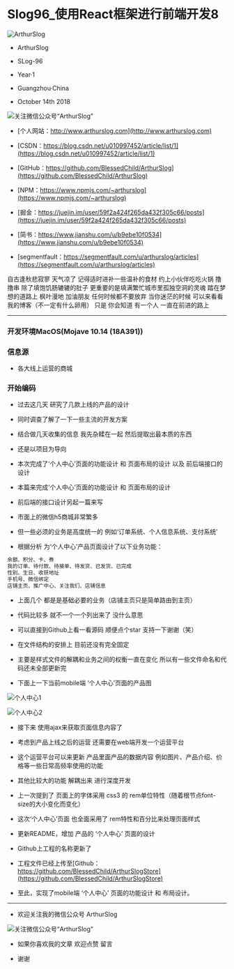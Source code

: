 # Slog96_使用React框架进行前端开发8
![ArthurSlog](https://github.com/BlessedChild/ArthurSlog/blob/master/ArthurSlog_Logo.png?raw=true)

* ArthurSlog
* SLog-96
* Year·1

* Guangzhou·China
* October 14th 2018

![关注微信公众号“ArthurSlog”](https://github.com/BlessedChild/LogofAxu/blob/master/images/icon_128.jpg?raw=true "微信扫描二维码，关注我的公众号")

* [个人网站：http://www.arthurslog.com](http://www.arthurslog.com)

* [CSDN：https://blog.csdn.net/u010997452/article/list/1](https://blog.csdn.net/u010997452/article/list/1)

* [GitHub：https://github.com/BlessedChild/ArthurSlog](https://github.com/BlessedChild/ArthurSlog)

* [NPM：https://www.npmjs.com/~arthurslog](https://www.npmjs.com/~arthurslog)

* [掘金：https://juejin.im/user/59f2a424f265da432f305c66/posts](https://juejin.im/user/59f2a424f265da432f305c66/posts)

* [简书：https://www.jianshu.com/u/b9ebe10f0534](https://www.jianshu.com/u/b9ebe10f0534)

* [segmentfault：https://segmentfault.com/u/arthurslog/articles](https://segmentfault.com/u/arthurslog/articles)

自古逢秋悲寂寥 天气凉了 记得适时进补一些温补的食材 约上小伙伴吃吃火锅 撸撸串 除了填饱饥肠辘辘的肚子 更重要的是填满繁忙城市里孤独空洞的灵魂 踏在梦想的道路上 枫叶漫地 加油朋友 任何时候都不要放弃 当你迷茫的时候 可以来看看我的博客（不一定有什么卵用） 只是 你会知道 有一个人 一直在前进的路上

---

### 开发环境MacOS(Mojave 10.14 (18A391))

### 信息源

* 各大线上运营的商城

### 开始编码

* 过去这几天 研究了几款上线的产品的设计

* 同时调查了解了一下一些主流的开发方案

* 结合做几天收集的信息 我先杂糅在一起 然后提取出最本质的东西

* 还是以项目为导向

* 本次完成了‘个人中心’页面的功能设计 和 页面布局的设计 以及 前后端接口的设计

* 本篇来完成‘个人中心’页面的功能设计 和 页面布局的设计

* 前后端的接口设计另起一篇来写

* 市面上的微信h5商城非常繁多

* 但一些必须的业务是高度统一的 例如‘订单系统、个人信息系统、支付系统’

* 根据分析 为‘个人中心’产品页面设计了以下业务功能：

``` txt
余额、积分、卡、券
我的订单、待付款、待接单、待发货、已发货、已完成
性别、生日、收获地址
手机号、微信绑定
店铺主页、推广中心、关注我们、店铺信息
```

* 上面几个 都是是基础必要的业务（店铺主页只是简单路由到主页）

* 代码比较多 就不一个一个列出来了 没什么意思

* 可以直接到Github上看一看源码 顺便点个star 支持一下谢谢（笑）

* 在文件结构的安排上 目前还没有完全固定 

* 主要是样式文件的解耦和业务之间的权衡一直在变化 所以有一些文件命名和代码还未全部更新完

* 下面上一下当前mobile端 ‘个人中心’页面的产品图

![个人中心1](https://github.com/BlessedChild/LogofAxu/blob/master/images/Slog96/%E4%B8%AA%E4%BA%BA%E4%B8%AD%E5%BF%831.png?raw=true)

![个人中心2](https://github.com/BlessedChild/LogofAxu/blob/master/images/Slog96/%E4%B8%AA%E4%BA%BA%E4%B8%AD%E5%BF%832.png?raw=true)

* 接下来 使用ajax来获取页面信息内容了

* 考虑到产品上线之后的运营 还需要在web端开发一个运营平台

* 这个运营平台可以来更新 产品里面产品的数据内容 例如图片、产品介绍、价格等一些日常高频率使用的功能

* 其他比较大的功能 解耦出来 进行深度开发

* 上一次提到了 页面上的字体采用 css3 的 rem单位特性（随着根节点font-size的大小变化而变化）

* 这次‘个人中心’页面 也全面采用了 rem特性和百分比来处理页面样式 

* 更新README，增加 产品的 ‘个人中心’ 页面的设计

* Github上工程的名称更新了

* 工程文件已经上传至[Github：https://github.com/BlessedChild/ArthurSlogStore](https://github.com/BlessedChild/ArthurSlogStore)

* 至此，实现了mobile端 ‘个人中心’ 页面的功能设计 和 布局设计。

---

* 欢迎关注我的微信公众号 ArthurSlog

![关注微信公众号“ArthurSlog”](https://github.com/BlessedChild/LogofAxu/blob/master/images/icon_128.jpg?raw=true "微信扫描二维码，关注我的公众号")

* 如果你喜欢我的文章 欢迎点赞 留言

* 谢谢
